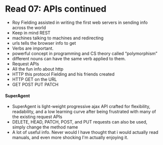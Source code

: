 # Read 07: APIs continued
* Roy Fielding assisted in writing the first web servers in sending info across the world
* Keep in mind REST
* machines talking to machines  and redirecting
* urls tells the browser info to get
* Verbs are important.
* powerful concept in programming and CS theory called “polymorphism”
* different nouns can have the same verb applied to them.
* Request APIs 
* All the fun info about http
* HTTP this protocol Fielding and his friends created
* HTTP GET on the URL
* GET POST PUT PATCH
 
#### SuperAgent 
* SuperAgent is light-weight progressive ajax API crafted for flexibility, readability, and a low learning curve after being frustrated with many of the existing request APIs
* DELETE, HEAD, PATCH, POST, and PUT requests can also be used, simply change the method name
* A lot of useful info. Never would I have thought that i would actually read manuals, and even more shocking I'm actually enjoying it.